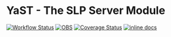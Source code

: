 # YaST - The SLP Server Module #

[![Workflow Status](https://github.com/yast/yast-slp-server/workflows/CI/badge.svg?branch=master)](
https://github.com/yast/yast-slp-server/actions?query=branch%3Amaster)
[![OBS](https://github.com/yast/yast-slp-server/actions/workflows/submit.yml/badge.svg)](https://github.com/yast/yast-slp-server/actions/workflows/submit.yml)
[![Coverage Status](https://img.shields.io/coveralls/yast/yast-slp-server.svg)](https://coveralls.io/r/yast/yast-slp-server?branch=master)
[![inline docs](http://inch-ci.org/github/yast/yast-slp-server.svg?branch=master)](http://inch-ci.org/github/yast/yast-slp-server)
